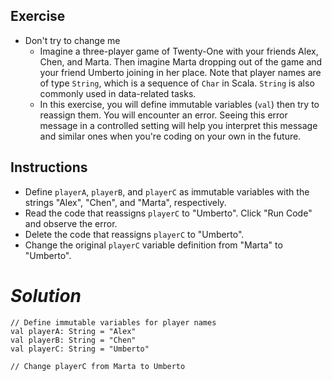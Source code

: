 ## **Exercise**

- Don't try to change me
  - Imagine a three-player game of Twenty-One with your friends Alex, Chen, and Marta. Then imagine Marta dropping out of the game and your friend Umberto joining in her place. Note that player names are of type `String`, which is a sequence of `Char` in Scala. `String` is also commonly used in data-related tasks.
  - In this exercise, you will define immutable variables (`val`) then try to reassign them. You will encounter an error. Seeing this error message in a controlled setting will help you interpret this message and similar ones when you're coding on your own in the future.

## Instructions
- Define `playerA`, `playerB`, and `playerC` as immutable variables with the strings "Alex", "Chen", and "Marta", respectively.
- Read the code that reassigns `playerC` to "Umberto". Click "Run Code" and observe the error.
- Delete the code that reassigns `playerC` to "Umberto".
- Change the original `playerC` variable definition from "Marta" to "Umberto".

# ***Solution***
```
// Define immutable variables for player names
val playerA: String = "Alex"
val playerB: String = "Chen"
val playerC: String = "Umberto"

// Change playerC from Marta to Umberto
```